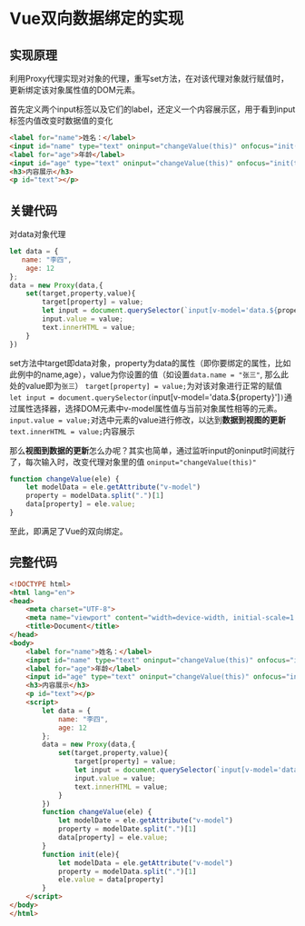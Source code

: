 # Vue双向数据绑定的实现

## 实现原理
利用Proxy代理实现对对象的代理，重写set方法，在对该代理对象就行赋值时，更新绑定该对象属性值的DOM元素。

首先定义两个input标签以及它们的label，还定义一个内容展示区，用于看到input标签内值改变时数据值的变化
```html
<label for="name">姓名：</label>
<input id="name" type="text" oninput="changeValue(this)" onfocus="init(this)" v-model="data.name">
<label for="age">年龄</label>
<input id="age" type="text" oninput="changeValue(this)" onfocus="init(this)" v-model="data.age">
<h3>内容展示</h3>
<p id="text"></p>
```
## 关键代码
对data对象代理
```js
let data = {
   name: "李四",
    age: 12
};
data = new Proxy(data,{
    set(target,property,value){
        target[property] = value;
        let input = document.querySelector(`input[v-model='data.${property}']`)
        input.value = value;
        text.innerHTML = value;
    }
})
```
set方法中target即data对象，property为data的属性（即你要绑定的属性，比如此例中的name,age），value为你设置的值（如设置`data.name = "张三"`, 那么此处的value即为`张三`）
`target[property] = value;`为对该对象进行正常的赋值
`let input = document.querySelector(`input[v-model='data.${property}']`)`通过属性选择器，选择DOM元素中v-model属性值与当前对象属性相等的元素。
`input.value = value;`对选中元素的value进行修改，以达到**数据到视图的更新**
`text.innerHTML = value;`内容展示

那么**视图到数据的更新**怎么办呢？其实也简单，通过监听input的oninput时间就行了，每次输入时，改变代理对象里的值
`oninput="changeValue(this)"`
```js
function changeValue(ele) {
    let modelData = ele.getAttribute("v-model")
    property = modelData.split(".")[1]
    data[property] = ele.value;
}
```
至此，即满足了Vue的双向绑定。

## 完整代码
```html
<!DOCTYPE html>
<html lang="en">
<head>
    <meta charset="UTF-8">
    <meta name="viewport" content="width=device-width, initial-scale=1.0">
    <title>Document</title>
</head>
<body>
    <label for="name">姓名：</label>
    <input id="name" type="text" oninput="changeValue(this)" onfocus="init(this)" v-model="data.name">
    <label for="age">年龄</label>
    <input id="age" type="text" oninput="changeValue(this)" onfocus="init(this)" v-model="data.age">
    <h3>内容展示</h3>
    <p id="text"></p>
    <script>
        let data = {
            name: "李四",
            age: 12
        };
        data = new Proxy(data,{
            set(target,property,value){
                target[property] = value;
                let input = document.querySelector(`input[v-model='data.${property}']`)
                input.value = value;
                text.innerHTML = value;
            }
        })
        function changeValue(ele) {
            let modelDate = ele.getAttribute("v-model")
            property = modelDate.split(".")[1]
            data[property] = ele.value;
        }
        function init(ele){
            let modelData = ele.getAttribute("v-model")
            property = modelData.split(".")[1]
            ele.value = data[property]
        }
    </script>
</body>
</html>
```


